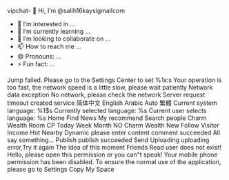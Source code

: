 vipchat- 👋 Hi, I’m @salih16kaysigmailcom
- 👀 I’m interested in ...
- 🌱 I’m currently learning ...
- 💞️ I’m looking to collaborate on ...
- 📫 How to reach me ...
- 😄 Pronouns: ...
- ⚡ Fun fact: ...

<!---
salih16kaysigmailcom/salih16kaysigmailcom is a ✨ special ✨ repository because its `README.md` (this file) appears on your GitHub profile.
You can click the Preview link to take a look at your changes.
--->
<string name="permission_jump_failed">Jump failed. Please go to the Settings Center to set</string>
<string name="count_down_default_format">%1$s:%2$s</string>
<string name="toast_fast">Your operation is too fast, the network speed is a little slow, please wait patiently</string>
<string name="http_error">Network data exception</string>
<string name="no_network">No network, please check the network</string>
<string name="unKnown_error">Server request timeout</string>
<string name="service_create">created service</string>
<string name="language_cn">简体中文</string>
<string name="language_en">English</string>
<string name="language_ar">Arabic</string>
<string name="language_auto">Auto</string>
<string name="language_traditional">繁體</string>
<string name="system_language">Current system language: %1$s</string>
<string name="language_select">Currently selected language: %s</string>
<string name="user_select_language">Current user selects language: %s</string>
<string name="home_page">Home</string>
<string name="home_dynamic">Find</string>
<string name="home_news">News</string>
<string name="home_my">My</string>
<string name="recommend">recommend</string>
<string name="search">Search</string>
<string name="people">people</string>
<string name="charm">Charm</string>
<string name="wealth">Wealth</string>
<string name="room">Room</string>
<string name="cp">CP</string>
<string name="today">Today</string>
<string name="this_week">Week</string>
<string name="this_month">Month</string>
<string name="not_listed">NO</string>
<string name="charm_value">Charm</string>
<string name="wealth_value">Wealth</string>
<string name="newest">New</string>
<string name="follow">Follow</string>
<string name="visitor">Visitor</string>
<string name="income">Income</string>
<string name="popular">Hot</string>
<string name="nearby">Nearby</string>
<string name="dynamic_details">Dynamic</string>
<string name="please_enter_content">please enter content</string>
<string name="comment_succeeded">comment succeeded</string>
<string name="all_comments">All</string>
<string name="say_something">say something...</string>
<string name="publish">Publish</string>
<string name="publish_succeeded">publish succeeded</string>
<string name="send">Send</string>
<string name="uploading">Uploading</string>
<string name="uploading_error">uploading error,Try it again</string>
<string name="idea">The idea of this moment</string>
<string name="friends">Friends</string>
<string name="read">Read</string>
<string name="user_does_not_exist">user does not exist!</string>
<string name="join_room_speck">Hello, please open this permission or you can"t speak!</string>
<string name="join_room_edit">Your mobile phone permission has been disabled. To ensure the normal use of the application, please go to Settings</string>
<string name="copy">Copy</string>
<string name="my_space">My Space


